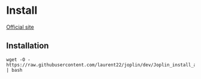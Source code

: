 # Install
[Official site](https://joplinapp.org/)
## Installation
````
wget -O - https://raw.githubusercontent.com/laurent22/joplin/dev/Joplin_install_and_update.sh | bash
````
